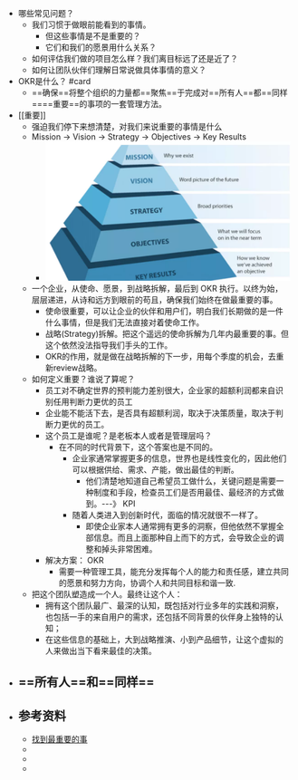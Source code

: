 - 哪些常见问题？
	- 我们习惯于做眼前能看到的事情。
		- 但这些事情是不是重要的？
		- 它们和我们的愿景用什么关系？
	- 如何评估我们做的项目怎么样？我们离目标远了还是近了？
	- 如何让团队伙伴们理解日常说做具体事情的意义？
- OKR是什么？ #card
	- ==确保==将整个组织的力量都==聚焦==于完成对==所有人==都==同样====重要==的事项的一套管理方法。
- [[重要]]
	- 强迫我们停下来想清楚，对我们来说重要的事情是什么
	- Mission -> Vision -> Strategy -> Objectives -> Key Results
		- ![image.png](../assets/image_1641194855418_0.png)
	- 一个企业，从使命、愿景，到战略拆解，最后到 OKR 执行。以终为始，层层递进，从诗和远方到眼前的苟且，确保我们始终在做最重要的事。
		- 使命很重要，可以让企业的伙伴和用户们，明白我们长期做的是一件什么事情，但是我们无法直接对着使命工作。
		- 战略(Strategy)拆解。把这个遥远的使命拆解为几年内最重要的事。但这个依然没法指导我们手头的工作。
		- OKR的作用，就是做在战略拆解的下一步，用每个季度的机会，去重新review战略。
	- 如何定义重要？谁说了算呢？
		- 员工对不确定世界的预判能力差别很大，企业家的超额利润都来自识别任用判断力更优的员工
		- 企业能不能活下去，是否具有超额利润，取决于决策质量，取决于判断力更优的员工。
		- 这个员工是谁呢？是老板本人或者是管理层吗？
			- 在不同的时代背景下，这个答案也是不同的。
				- 企业家通常掌握更多的信息，世界也是线性变化的，因此他们可以根据供给、需求、产能，做出最佳的判断。
					- 他们清楚地知道自己希望员工做什么，关键问题是需要一种制度和手段，检查员工们是否用最佳、最经济的方式做到。---》 KPI
				- 随着人类进入到创新时代，面临的情况就很不一样了。
					- 即使企业家本人通常拥有更多的洞察，但他依然不掌握全部信息。而且上面那种自上而下的方式，会导致企业的调整和掉头非常困难。
		- 解决方案： OKR
			- 需要一种管理工具，能充分发挥每个人的能力和责任感，建立共同的愿景和努力方向，协调个人和共同目标和谐一致.
	- 把这个团队塑造成一个人。最终让这个人：
		- 拥有这个团队最广、最深的认知，既包括对行业多年的实践和洞察，也包括一手的来自用户的需求，还包括不同背景的伙伴身上独特的认知；
		- 在这些信息的基础上，大到战略推演、小到产品细节，让这个虚拟的人来做出当下看来最佳的决策。
- ==所有人==和==同样==
	-
- ## 参考资料
	- [找到最重要的事](https://mp.weixin.qq.com/s/1T8r7HIX8NAQqUowFOV0rg)
	-
	-
	-